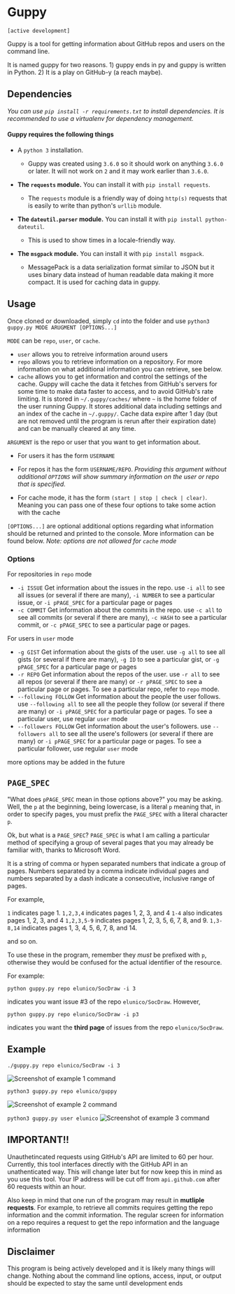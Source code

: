 # Guppy

`[active development]`

Guppy is a tool for getting information about GitHub repos and users on the command line.

It is named guppy for two reasons. 1) guppy ends in py and guppy is written in Python. 2) It is a play on GitHub-y (a reach maybe).

## Dependencies

*You can use `pip install -r requirements.txt` to install dependencies. It is recommended to use a virtualenv for dependency management.*

#### Guppy requires the following things

- A `python 3` installation.
  - Guppy was created using `3.6.0` so it should work on anything `3.6.0` or later. It will not work on `2` and it may work earlier than `3.6.0`.

- **The `requests` module.** You can install it with `pip install requests`.
  - The `requests` module is a friendly way of doing `http(s)` requests that is easily to write than python's `urllib` module.

- **The `dateutil.parser` module.** You can install it with  `pip install python-dateutil`.
  - This is used to show times in a locale-friendly way.

- **The `msgpack` module.** You can install it with `pip install msgpack`.
  - MessagePack is a data serialization format similar to JSON but it uses binary data instead of human readable data making it more compact. It is used for caching data in guppy.


## Usage

Once cloned or downloaded, simply `cd` into the folder and use
`python3 guppy.py MODE ARUGMENT [OPTIONS...]`

`MODE` can be `repo`, `user`, or `cache`.

- `user` allows you to retreive information around users
- `repo` allows you to retrieve information on a repository. For more information on what additional information you can retrieve, see below.
- `cache` allows you to get information and control the settings of the cache. Guppy will cache the data it fetches from GitHub's servers for some time to make data faster to access, and to avoid GitHub's rate limiting. It is stored in `~/.guppy/caches/` where `~` is the home folder of the user running Guppy. It stores additional data including settings and an index of the cache in `~/.guppy/`. Cache data expire after 1 day (but are not removed until the program is rerun after their expiration date) and can be manually cleared at any time.

`ARGUMENT` is the repo or user that you want to get information about.
- For users it has the form `USERNAME`
- For repos it has the form `USERNAME/REPO`.
*Providing this argument without additional `OPTIONS` will show summary information on the user or repo that is specified.*

- For cache mode, it has the form `(start | stop | check | clear)`. Meaning you can pass one of these four options to take some action with the cache

`[OPTIONS...]` are optional additional options regarding what information should be returned and printed to the console. More information can be found below.
*Note: options are not allowed for `cache` mode*

### Options

For repositories in `repo` mode
- `-i ISSUE` Get information about the issues in the repo. use `-i all` to see all issues (or several if there are many), `-i NUMBER` to see a particular issue, or `-i pPAGE_SPEC` for a particular page or pages
- `-c COMMIT` Get information about the commits in the repo. use `-c all` to see all commits (or several if there are many),  `-c HASH` to see a particular commit, or `-c pPAGE_SPEC` to see a particular page or pages.

For users in `user` mode
- `-g GIST` Get information about the gists of the user. use `-g all` to see all gists (or several if there are many), `-g ID` to see a particular gist, or `-g pPAGE_SPEC` for a particular page or pages
- `-r REPO` Get information about the repos of the user. use `-r all` to see all repos (or several if there are many) or `-r pPAGE_SPEC` to see a particular page or pages. To see a particular repo, refer to `repo` mode.
- `--following FOLLOW` Get information about the people the user follows. use `--following all` to see all the people they follow (or several if there are many) or `-i pPAGE_SPEC` for a particular page or pages. To see a particular user, use regular `user` mode
- `--followers FOLLOW` Get information about the user's followers. use `--followers all` to see all the usere's followers (or several if there are many) or `-i pPAGE_SPEC` for a particular page or pages. To see a particular follower, use regular `user` mode

more options may be added in the future

## `PAGE_SPEC`

"What does `pPAGE_SPEC` mean in those options above?" you may be asking.  Well, the `p` at the beginning, being lowercase, is a literal `p` meaning that, in order to specify pages, you must prefix the `PAGE_SPEC` with a literal character `p`.

Ok, but what is a `PAGE_SPEC`? `PAGE_SPEC` is what I am calling a particular method of specifying a group of several pages that you may already be familiar with, thanks to Microsoft Word.

It is a string of comma or hypen separated numbers that indicate a group of pages. Numbers separated by a comma indicate individual pages and numbers separated by a dash indicate a consecutive, inclusive range of pages.

For example,

`1` indicates page 1.
`1,2,3,4` indicates pages 1, 2, 3, and 4
`1-4` also indicates pages 1, 2, 3, and 4
`1,2,3,5-9` indicates pages 1, 2, 3, 5, 6, 7, 8, and 9.
`1,3-8,14` indicates pages 1, 3, 4, 5, 6, 7, 8, and 14.

and so on.

To use these in the program, remember they *must* be prefixed with `p`, otherwise they would be confused for the actual identifier of the resource.

For example:

`python guppy.py repo elunico/SocDraw -i 3`

indicates you want issue #3 of the repo `elunico/SocDraw`. However,

`python guppy.py repo elunico/SocDraw -i p3`

indicates you want the **third page** of issues from the repo `elunico/SocDraw`.


## Example

`./guppy.py repo elunico/SocDraw -i 3`

![Screenshot of example 1 command](/assets/issue-example.png?raw=true " ")

`python3 guppy.py repo elunico/guppy`

![Screenshot of example 2 command](/assets/repo-example.png?raw=true " ")

`python3 guppy.py user elunico`
![Screenshot of example 3 command](/assets/user-example.png?raw=true " ")

## IMPORTANT!!

Unauthetincated requests using GitHub's API are limited to 60 per hour. Currently, this tool interfaces directly with the GitHub API in an unathenticated way. This will change later but for now keep this in mind as you use this tool. Your IP address will be cut off from `api.github.com` after 60 requests within an hour.

Also keep in mind that one run of the program may result in **mutliple requests**. For example,
to retrieve all commits requires getting the repo information and the commit information. The
regular screen for information on a repo requires a request to get the repo information
and the language information

## Disclaimer

This program is being actively developed and it is likely many things will change. Nothing about the command line options, access, input, or output should be expected to stay the same until development ends
